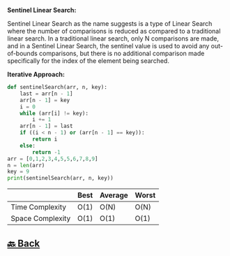 **Sentinel Linear Search:**

Sentinel Linear Search as the name suggests is a type of Linear Search where the number of comparisons is reduced as compared to a traditional linear search. In a traditional linear search, only N comparisons are made, and in a Sentinel Linear Search, the sentinel value is used to avoid any out-of-bounds comparisons, but there is no additional comparison made specifically for the index of the element being searched.

**Iterative Approach:**

```python
def sentinelSearch(arr, n, key):
    last = arr[n - 1]
    arr[n - 1] = key
    i = 0
    while (arr[i] != key):
        i += 1
    arr[n - 1] = last
    if ((i < n - 1) or (arr[n - 1] == key)):
        return i
    else:
        return -1
arr = [0,1,2,3,4,5,5,6,7,8,9]
n = len(arr)
key = 9
print(sentinelSearch(arr, n, key))
```

|                  | Best | Average | Worst |
| ---------------- | ---- | ------- | ----- |
| Time Complexity  | O(1) | O(N)    | O(N)  |
| Space Complexity | O(1) | O(1)    | O(1)  |


<h2><a href="https://github.com/sanjay9616/data-structure-and-alogrithms/blob/master/Searching/README.md"> 🔙 Back</a></h2>